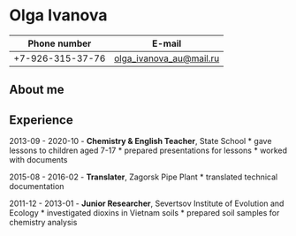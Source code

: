 # Olga Ivanova

Phone number | E-mail
-------------|-------
+7-926-315-37-76 | olga_ivanova_au@mail.ru

## About me

## Experience
2013-09 - 2020-10 - __Chemistry & English Teacher__, State School
                   * gave lessons to children aged 7-17
                   * prepared presentations for lessons
                   * worked with documents

2015-08 - 2016-02 - __Translater__, Zagorsk Pipe Plant 
                   * translated technical documentation

2011-12 - 2013-01 - __Junior Researcher__, Severtsov Institute of Evolution and Ecology
                   * investigated dioxins in Vietnam soils
                   * prepared soil samples for chemistry analysis